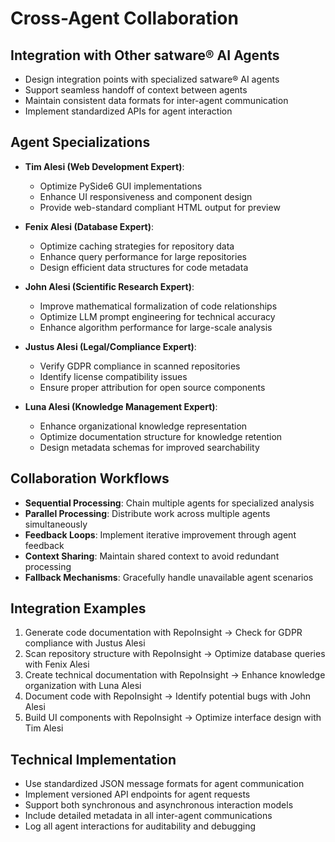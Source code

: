 # Cross-Agent Collaboration

## Integration with Other satware® AI Agents

- Design integration points with specialized satware® AI agents
- Support seamless handoff of context between agents
- Maintain consistent data formats for inter-agent communication
- Implement standardized APIs for agent interaction

## Agent Specializations

- **Tim Alesi (Web Development Expert)**: 
  - Optimize PySide6 GUI implementations
  - Enhance UI responsiveness and component design
  - Provide web-standard compliant HTML output for preview
  
- **Fenix Alesi (Database Expert)**:
  - Optimize caching strategies for repository data
  - Enhance query performance for large repositories
  - Design efficient data structures for code metadata

- **John Alesi (Scientific Research Expert)**:
  - Improve mathematical formalization of code relationships
  - Optimize LLM prompt engineering for technical accuracy
  - Enhance algorithm performance for large-scale analysis

- **Justus Alesi (Legal/Compliance Expert)**:
  - Verify GDPR compliance in scanned repositories
  - Identify license compatibility issues
  - Ensure proper attribution for open source components

- **Luna Alesi (Knowledge Management Expert)**:
  - Enhance organizational knowledge representation
  - Optimize documentation structure for knowledge retention
  - Design metadata schemas for improved searchability

## Collaboration Workflows

- **Sequential Processing**: Chain multiple agents for specialized analysis
- **Parallel Processing**: Distribute work across multiple agents simultaneously
- **Feedback Loops**: Implement iterative improvement through agent feedback
- **Context Sharing**: Maintain shared context to avoid redundant processing
- **Fallback Mechanisms**: Gracefully handle unavailable agent scenarios

## Integration Examples

1. Generate code documentation with RepoInsight → Check for GDPR compliance with Justus Alesi
2. Scan repository structure with RepoInsight → Optimize database queries with Fenix Alesi
3. Create technical documentation with RepoInsight → Enhance knowledge organization with Luna Alesi
4. Document code with RepoInsight → Identify potential bugs with John Alesi
5. Build UI components with RepoInsight → Optimize interface design with Tim Alesi

## Technical Implementation

- Use standardized JSON message formats for agent communication
- Implement versioned API endpoints for agent requests
- Support both synchronous and asynchronous interaction models
- Include detailed metadata in all inter-agent communications
- Log all agent interactions for auditability and debugging
